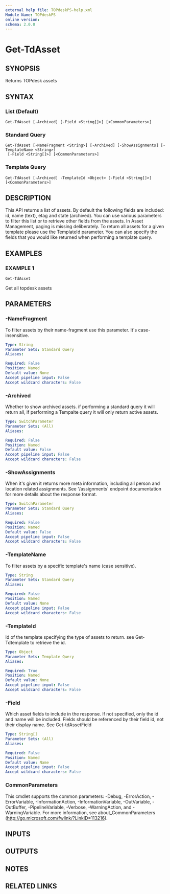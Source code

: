 ```yaml
---
external help file: TOPdeskPS-help.xml
Module Name: TOPdeskPS
online version:
schema: 2.0.0
---
```


# Get-TdAsset

## SYNOPSIS
Returns TOPdesk assets

## SYNTAX

### List (Default)
```
Get-TdAsset [-Archived] [-Field <String[]>] [<CommonParameters>]
```

### Standard Query
```
Get-TdAsset [-NameFragment <String>] [-Archived] [-ShowAssignments] [-TemplateName <String>]
 [-Field <String[]>] [<CommonParameters>]
```

### Template Query
```
Get-TdAsset [-Archived] -TemplateId <Object> [-Field <String[]>] [<CommonParameters>]
```

## DESCRIPTION
This API returns a list of assets.
By default the following fields are included: id, name (text), etag and state (archived).
 You can use various parameters to filter this list or to retrieve other fields from the assets.
In Asset Management, paging is missing deliberately.
 To return all assets for a given template please use the TemplateId parameter.
You can also specify the fields that you would like returned when performing a template query.

## EXAMPLES

### EXAMPLE 1
```
Get-TdAsset
```

Get all topdesk assets

## PARAMETERS

### -NameFragment
To filter assets by their name-fragment use this parameter.
It's case-insensitive.

```yaml
Type: String
Parameter Sets: Standard Query
Aliases:

Required: False
Position: Named
Default value: None
Accept pipeline input: False
Accept wildcard characters: False
```

### -Archived
Whether to show archived assets.
if performing a standard query it will return all, if performing a Tempalte query it will only return active assets.

```yaml
Type: SwitchParameter
Parameter Sets: (All)
Aliases:

Required: False
Position: Named
Default value: False
Accept pipeline input: False
Accept wildcard characters: False
```

### -ShowAssignments
When it's given it returns more meta information, including all person and location related assignments.
See '/assignments' endpoint documentation for more details about the response format.

```yaml
Type: SwitchParameter
Parameter Sets: Standard Query
Aliases:

Required: False
Position: Named
Default value: False
Accept pipeline input: False
Accept wildcard characters: False
```

### -TemplateName
To filter assets by a specific template's name (case sensitive).

```yaml
Type: String
Parameter Sets: Standard Query
Aliases:

Required: False
Position: Named
Default value: None
Accept pipeline input: False
Accept wildcard characters: False
```

### -TemplateId
Id of the template specifying the type of assets to return.
see Get-Tdtemplate to retrieve the id.

```yaml
Type: Object
Parameter Sets: Template Query
Aliases:

Required: True
Position: Named
Default value: None
Accept pipeline input: False
Accept wildcard characters: False
```

### -Field
Which asset fields to include in the response.
If not specified, only the id and name will be included.
Fields should be referenced by their field id, not their display name.
See Get-tdAssetField

```yaml
Type: String[]
Parameter Sets: (All)
Aliases:

Required: False
Position: Named
Default value: Name
Accept pipeline input: False
Accept wildcard characters: False
```

### CommonParameters
This cmdlet supports the common parameters: -Debug, -ErrorAction, -ErrorVariable, -InformationAction, -InformationVariable, -OutVariable, -OutBuffer, -PipelineVariable, -Verbose, -WarningAction, and -WarningVariable.
For more information, see about_CommonParameters (http://go.microsoft.com/fwlink/?LinkID=113216).

## INPUTS

## OUTPUTS

## NOTES

## RELATED LINKS
